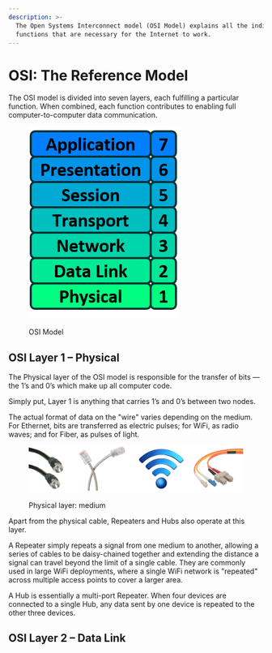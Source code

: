 ```yaml
---
description: >-
  The Open Systems Interconnect model (OSI Model) explains all the individual
  functions that are necessary for the Internet to work.
---
```


# OSI: The Reference Model

The OSI model is divided into seven layers, each fulfilling a particular function. When combined, each function contributes to enabling full computer-to-computer data communication.

<figure><img src="../.gitbook/assets/image.png" alt=""><figcaption><p>OSI Model</p></figcaption></figure>

## OSI Layer 1 – Physical <a href="#osi-layer-1" id="osi-layer-1"></a>

The Physical layer of the OSI model is responsible for the transfer of bits — the 1’s and 0’s which make up all computer code.

Simply put, Layer 1 is anything that carries 1’s and 0’s between two nodes.&#x20;

The actual format of data on the "wire" varies depending on the medium. For Ethernet, bits are transferred as electric pulses; for WiFi, as radio waves; and for Fiber, as pulses of light.

<figure><img src="../.gitbook/assets/image (3).png" alt=""><figcaption><p>Physical layer: medium</p></figcaption></figure>

Apart from the physical cable, Repeaters and Hubs also operate at this layer.

A Repeater simply repeats a signal from one medium to another, allowing a series of cables to be daisy-chained together and extending the distance a signal can travel beyond the limit of a single cable. They are commonly used in large WiFi deployments, where a single WiFi network is "repeated" across multiple access points to cover a larger area.&#x20;

A Hub is essentially a multi-port Repeater. When four devices are connected to a single Hub, any data sent by one device is repeated to the other three devices.



## OSI Layer 2 – Data Link <a href="#osi-layer-2" id="osi-layer-2"></a>

